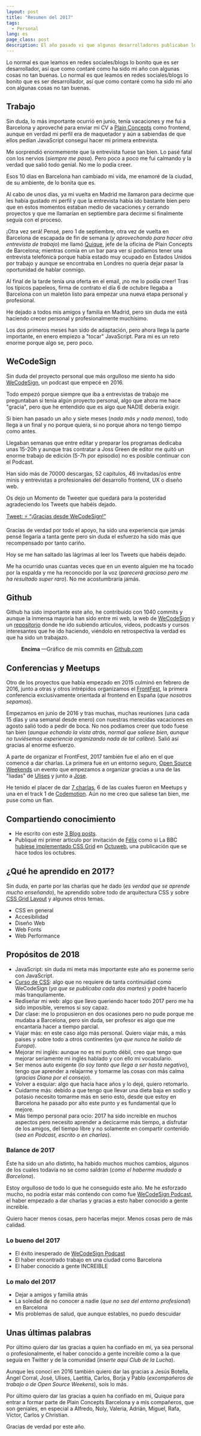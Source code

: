 ```yaml
---
layout: post
title: "Resumen del 2017"
tags:
  - Personal
lang: es
page_class: post
description: El año pasado vi que algunos desarrolladores publicaban lo que había sido su 2016 y me apunté el hacer un artículo al respecto, así que allá va. ¿Qué he hecho en 2017? Me ha cambiado la vida, profesionalmente sobre todo, he dado un salto de gigante. Espero estar a la altura.
---
```


Lo normal es que leamos en redes sociales/blogs lo bonito que es ser desarrollador, así que como contaré como ha sido mi año con algunas cosas no tan buenas. Lo normal es que leamos en redes sociales/blogs lo bonito que es ser desarrollador, así que como contaré como ha sido mi año con algunas cosas no tan buenas.

## Trabajo

Sin duda, lo más importante ocurrió en junio, tenía vacaciones y me fui a Barcelona y aproveché para enviar mi CV a <a class="link link--special" href="https://www.plainconcepts.com" target="_blank" rel="noopener">Plain Concepts</a> como frontend, aunque en verdad mi perfil era de maquetador y aún a sabiendas de que ellos pedían JavaScript conseguí hacer mi primera entrevista.

Me sorprendió enormemente que la entrevista fuese tan bien. Lo pasé fatal con los nervios (_siempre me pasa_). Pero poco a poco me fui calmando y la verdad que salió todo genial. No me lo podía creer.

Esos 10 días en Barcelona han cambiado mi vida, me enamoré de la ciudad, de su ambiente, de lo bonita que es.

Al cabo de unos días, ya mi vuelta en Madrid me llamaron para decirme que les había gustado mi perfil y que la entrevista había ido bastante bien pero que en estos momentos estaban medio de vacaciones y cerrando proyectos y que me llamarían en septiembre para decirme si finalmente seguía con el proceso.

¡Otra vez será! Pensé, pero 1 de septiembre, otra vez de vuelta en Barcelona de escapada de fin de semana (_y aprovechando para hacer otra entrevista de trabajo_) me llamó <a class="link link--special" href="https://twitter.com/quiqu3" target="_blank" rel="noopener">Quique</a>, jefe de la oficina de Plain Concepts de Barcelona; mientras comía en un bar para ver si podíamos tener una entrevista telefónica porque había estado muy ocupado en Estados Unidos por trabajo y aunque se encontraba en Londres no quería dejar pasar la oportunidad de hablar conmigo.

Al final de la tarde tenía una oferta en el email, ¡no me lo podía creer! Tras los típicos papeleos, firma de contrato el día 6 de octubre llegaba a Barcelona con un maletón listo para empezar una nueva etapa personal y profesional.

He dejado a todos mis amigos y familia en Madrid, pero sin duda me está haciendo crecer personal y profesionalmente muchísimo.

Los dos primeros meses han sido de adaptación, pero ahora llega la parte importante, en enero empiezo a "tocar" JavaScript. Para mi es un reto enorme porque algo se, pero poco.

## WeCodeSign

Sin duda del proyecto personal que más orgulloso me siento ha sido <a class="link link--special" href="http://wecodesignpodcast.com" target="_blank" rel="noopener">WeCodeSign</a>, un podcast que empecé en 2016.

Todo empezó porque siempre que iba a entrevistas de trabajo me preguntaban si tenía algún proyecto personal, algo que ahora me hace "gracia", pero que he entendido que es algo que NADIE debería exigir.

Si bien han pasado un año y siete meses (_nada más y nada menos_), todo llega a un final y no porque quiera, si no porque ahora no tengo tiempo como antes.

Llegaban semanas que entre editar y preparar los programas dedicaba unas 15-20h y aunque tras contratar a Joss Green de editor me quitó un enorme trabajo de edición (5-7h por episodio) no es posible continuar con el Podcast.

Han sido más de 70000 descargas, 52 capítulos, 46 invitadas/os entre minis y entrevistas a profesionales del desarrollo frontend, UX o diseño web.

Os dejo un Momento de Tweeter que quedará para la posteridad agradeciendo los Tweets que habéis dejado.

<p class="tweet" lang="es">
    <a class="link" href="https://twitter.com/wecodesign/status/948519384385024000" target="_blank" rel="noopener">Tweet: ⚡️ “¡Gracias desde WeCodeSign!”</a>
</p>

Gracias de verdad por todo el apoyo, ha sido una experiencia que jamás pensé llegaría a tanta gente pero sin duda el esfuerzo ha sido más que recompensado por tanto cariño.

Hoy se me han saltado las lágrimas al leer los Tweets que habéis dejado.

Me ha ocurrido unas cuantas veces que en un evento alguien me ha tocado por la espalda y me ha reconocido por la voz (_parecerá gracioso pero me ha resultado super raro_). No me acostumbraría jamás.

## Github

Github ha sido importante este año, he contribuido con 1040 commits y aunque la inmensa mayoría han sido entre mi web, la web de
<a class="link link--special" href="http://wecodesignpodcast.com" target="_blank" rel="noopener">WeCodeSign</a> y un <a class="link link--special" href="{{ site.github }}/personal-goals" target="_blank" rel="noopener">repositorio</a> donde he ido subiendo artículos, videos, podcasts y cursos interesantes que he ido haciendo, viéndolo en retrospectiva la verdad es que ha sido un trabajazo.

<figure class="picture">
    <img src="/assets/images/post-2017.png" alt="">
    <figcaption class="caption">
        <b title="encima">Encima</b>
        &mdash;Gráfico de mis commits en <a class="link link--special" href="{{ site.github }}" target="_blank" rel="noopener">Github.com</a>
    </figcaption>
</figure>

## Conferencias y Meetups

Otro de los proyectos que había empezado en 2015 culminó en febrero de 2016, junto a otras y otros intrépidos organizamos el <a class="link link--special" href="https://frontfest.es" target="_blank" rel="noopener">FrontFest</a>, la primera conferencia exclusivamente orientada al frontend en España (_que nosotros sepamos_).

Empezamos en junio de 2016 y tras muchas, muchas reuniones (una cada 15 días y una semanal desde enero) con nuestras merecidas vacaciones en agosto salió todo a pedir de boca. No nos podíamos creer que todo fuese tan bien (_aunque echando la vista atrás, normal que saliese bien, aunque no tuviésemos experiencia organizando nada de tal calibre_). Salió así gracias al enorme esfuerzo.

A parte de organizar el FrontFest, 2017 también fue el año en el que comencé a dar charlas. La primera fue en un entorno seguro, <a class="link link--special" href="http://osweekends.com" target="_blank" rel="noopener">Open Source Weekends</a> un evento que empezamos a organizar gracias a una de las "liadas" de <a class="link link--special" href="https://www.twitter.com/kom_256" target="_blank" rel="noopener">Ulises</a> y junto a <a class="link link--special" href="https://www.twitter.com/josheriff" target="_blank" rel="noopener">Jose</a>.

He tenido el placer de dar <a class="link link--special" href="{{ site.url }}/speaking/" target="_blank" rel="noopener">7 charlas</a>, 6 de las cuales fueron en Meetups y una en el track 1 de <a class="link link--special" href="https://2017.codemotion.es" target="_blank" rel="noopener">Codemotion</a>. Aún no me creo que saliese tan bien, me puse como un flan.

## Compartiendo conocimiento

- He escrito con este <a class="link link--special" href="/blog" target="_blank" rel="noopener">3 Blog posts</a>.
- Publiqué mi primer artículo por invitación de <a class="link link--special" href="https://twitter.com/flodar" target="_blank" rel="noopener">Félix</a> como si La BBC <a class="link link--special" href="https://octuweb.com/css-grid-bbc/" target="_blank" rel="noopener">hubiese implementado CSS Grid</a> en <a class="link link--special" href="https://octuweb.com" target="_blank" rel="noopener">Octuweb</a>, una publicación que se hace todos los octubres.

## ¿Qué he aprendido en 2017?

Sin duda, en parte por las charlas que he dado (_es verdad que se aprende mucho enseñando_), he aprendido sobre todo de arquitectura CSS y sobre <a class="link link--special" href="{{ site.github }}/personal-goals#css-grid-layout" target="_blank" rel="noopener">CSS Grid Layout</a> y algunos otros temas.

- CSS en general
- Accesibilidad
- Diseño Web
- Web Fonts
- Web Performance

## Propósitos de 2018

- JavaScript: sin duda mi meta más importante este año es ponerme serio con JavaScript.
- <a class="link link--special" href="/curso-css/">Curso de CSS</a>: algo que no requiere de tanta continuidad como WeCodeSign (_ya que se publicaba cada dos martes_) y podré hacerlo más tranquilamente.
- Rediseñar mi web: algo que llevo queriendo hacer todo 2017 pero me ha sido imposible, veremos si soy capaz.
- Dar clase: me lo propusieron en dos ocasiones pero no pude porque me mudaba a Barcelona, pero sin duda, ser profesor es algo que me encantaría hacer a tiempo parcial.
- Viajar más: en este caso algo más personal. Quiero viajar más, a más paises y sobre todo a otros continentes (_ya que nunca he salido de Europa_).
- Mejorar mi inglés: aunque no es mi punto débil, creo que tengo que mejorar seriamente mi inglés hablado y con ello mi vocabulario.
- Ser menos auto exigente (_lo soy tanto que llega a ser hasta negativo_), tengo que aprender a relajarme y tomarme las cosas con más calma (_gracias Diana por el consejo_).
- Volver a esquiar: algo que hacía hace años y lo dejé, quiero retomarlo.
- Cuidarme más: debido a que tengo que llevar una dieta baja en sodio y potasio necesito tomarme más en serio esto, desde que estoy en Barcelona he pasado por alto este punto y es fundamental que lo mejore.
- Más tiempo personal para ocio: 2017 ha sido increible en muchos aspectos pero necesito aprender a decicarme más tiempo, a disfrutar de los amigos, del tiempo libre y no solamente en compartir contenido (_sea en Podcast, escrito o en charlas_).

### Balance de 2017

Éste ha sido un año distinto, ha habido muchos muchos cambios, algunos de los cuales todavía no se como saldrán (_como el haberme mudado a Barcelona_).

Estoy orgulloso de todo lo que he conseguido este año. Me he esforzado mucho, no podría estar más contendo con como fue <a class="link link--special" href="http://wecodesignpodcast.com" target="_blank" rel="noopener">WeCodeSign Podcast</a>, el haber empezado a dar charlas y gracias a esto haber conocido a gente increible.

Quiero hacer menos cosas, pero hacerlas mejor. Menos cosas pero de más calidad.

### Lo bueno del 2017

- El éxito inesperado de <a class="link link--special" href="http://wecodesignpodcast.com" target="_blank" rel="noopener">WeCodeSign Podcast</a>
- El haber encontrado trabajo en una ciudad como Barcelona
- El haber conocido a gente INCREIBLE

### Lo malo del 2017

- Dejar a amigos y familia atrás
- La soledad de no conocer a nadie (_que no sea del entorno profesional_) en Barcelona
- Mis problemas de salud, que aunque estables, no puedo descuidar

## Unas últimas palabras

Por último quiero dar las gracias a quien ha confiado en mi, ya sea personal o profesionalmente, el haber conocido a gente increible como a la que seguía en Twitter y de la comunidad (_inserte aquí Club de la Lucha_).

Aunque les conocí en 2016 también quiero dar las gracias a Jesús Botella, Ángel Corral, José, Ulises, Laetitia, Carlos, Borja y Pablo (_excompañeros de trabajo o de Open Source Weekens_), sois lo más.

Por último quiero dar las gracias a quien ha confiado en mi, Quique para entrar a formar parte de Plain Concepts Barcelona y a mis compañeros, que son geniales, en especial a Alfredo, Noly, Valeria, Adrián, Miguel, Rafa, Victor, Carlos y Christian.

Gracias de verdad por este año.
